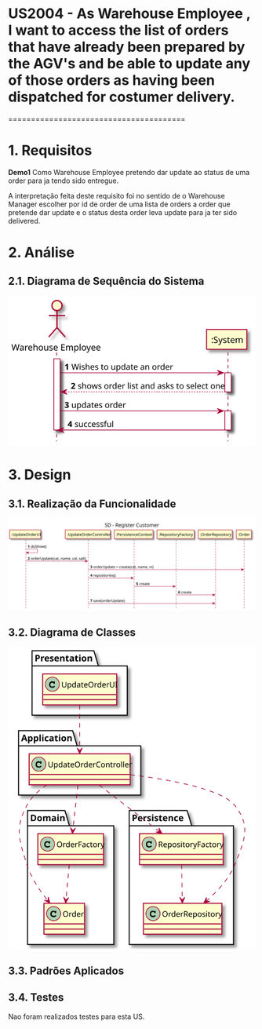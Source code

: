 # US2004 - As Warehouse Employee , I want to access the list of orders that have already been prepared by the AGV's and be able to update any of those orders as having been dispatched for costumer delivery.
=======================================


# 1. Requisitos


**Demo1** Como Warehouse Employee pretendo dar update ao status de uma order para ja tendo sido entregue.

A interpretação feita deste requisito foi no sentido de o Warehouse Manager escolher por id de order de uma lista de orders a order que pretende dar update e o status desta order leva update para ja ter sido delivered.

# 2. Análise

## 2.1. Diagrama de Sequência do Sistema

![US2004_SSD](US2004_SSD.svg)

# 3. Design

## 3.1. Realização da Funcionalidade

![US2004_SD](US2004_SD.svg)

## 3.2. Diagrama de Classes

![US2004_CD](US2004_CD.svg)

## 3.3. Padrões Aplicados


## 3.4. Testes 

Nao foram realizados testes para esta US.


